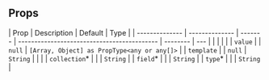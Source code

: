 ## Props

| Prop           | Description    | Default | Type                                        |
| -------------- | -------------- | ------- | ------------------------------------------- | -------- | --- |
| <!--           | `collection`\* |         |                                             | `String` | --> |
| <!--           | `field`\*      |         |                                             | `String` | --> |
| `value`        |                | `null`  | `[Array, Object] as PropType<any or any[]>` |
| `template`     |                | `null`  | `String`                                    |
| <!--           | `type`\*       |         |                                             | `String` | --> |
| `collection`\* |                |         | `String`                                    |
| `field`\*      |                |         | `String`                                    |
| `type`\*       |                |         | `String`                                    |
